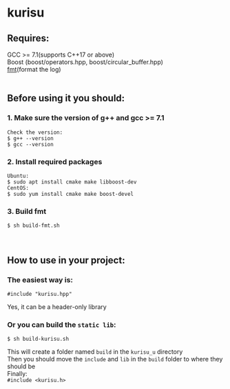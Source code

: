 # kurisu
## Requires:  

  GCC >= 7.1(supports C++17 or above)  
  Boost (boost/operators.hpp, boost/circular_buffer.hpp)  
  [fmt](https://github.com/fmtlib/fmt)(format the log)  
&nbsp;
## Before using it you should:  
### 1. Make sure the version of g++  and gcc >= 7.1
```
Check the version:
$ g++ --version
$ gcc --version
```
### 2. Install required packages
```
Ubuntu:  
$ sudo apt install cmake make libboost-dev  
CentOS:  
$ sudo yum install cmake make boost-devel  
```
### 3. Build fmt
```
$ sh build-fmt.sh
```
&nbsp;
## How to use in your project:
### The easiest way is:  
```
#include "kurisu.hpp"
```
Yes, it can be a header-only library
### Or you can build the `static lib`:
```
$ sh build-kurisu.sh 
```
This will create a folder named `build` in the `kurisu_u` directory  
Then you should move the `include` and `lib` in the `build` folder to where they should be  
Finally:  
`#include <kurisu.h>`